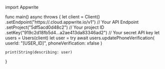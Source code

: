 import Appwrite

func main() async throws {
    let client = Client()
      .setEndpoint("https://<REGION>.cloud.appwrite.io/v1") // Your API Endpoint
      .setProject("5df5acd0d48c2") // Your project ID
      .setKey("919c2d18fb5d4...a2ae413da83346ad2") // Your secret API key
    let users = Users(client)
    let user = try await users.updatePhoneVerification(
        userId: "[USER_ID]",
        phoneVerification: xfalse
    )

    print(String(describing: user)
}

